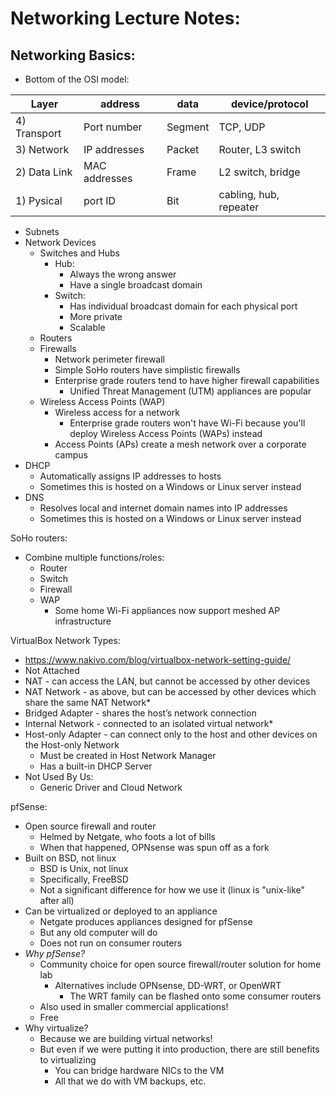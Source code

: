# Networking Lecture Notes:

## Networking Basics: 
- Bottom of the OSI model:

| Layer | address | data | device/protocol |
| --- | --- | --- | --- |
| 4) Transport | Port number   | Segment | TCP, UDP |
| 3) Network   | IP addresses  | Packet  | Router, L3 switch |
| 2) Data Link | MAC addresses | Frame   | L2 switch, bridge |
| 1) Pysical   | port ID       | Bit     | cabling, hub, repeater |
- Subnets
- Network Devices 
  - Switches and Hubs
    - Hub: 
      - Always the wrong answer
      - Have a single broadcast domain
    - Switch:
      - Has individual broadcast domain for each physical port
      - More private
      - Scalable
  - Routers 
  - Firewalls 
    - Network perimeter firewall
    - Simple SoHo routers have simplistic firewalls
    - Enterprise grade routers tend to have higher firewall capabilities
      - Unified Threat Management (UTM) appliances are popular
  - Wireless Access Points (WAP)
    - Wireless access for a network
      - Enterprise grade routers won't have Wi-Fi because you'll deploy Wireless Access Points (WAPs) instead
    - Access Points (APs) create a mesh network over a corporate campus
- DHCP
  - Automatically assigns IP addresses to hosts
  - Sometimes this is hosted on a Windows or Linux server instead
- DNS
  - Resolves local and internet domain names into IP addresses
  - Sometimes this is hosted on a Windows or Linux server instead

SoHo routers:
- Combine multiple functions/roles:
  - Router
  - Switch
  - Firewall
  - WAP
    - Some home Wi-Fi appliances now support meshed AP infrastructure



VirtualBox Network Types:
- https://www.nakivo.com/blog/virtualbox-network-setting-guide/
- Not Attached
- NAT - can access the LAN, but cannot be accessed by other devices
- NAT Network - as above, but can be accessed by other devices which share the same NAT Network*
- Bridged Adapter - shares the host’s network connection
- Internal Network - connected to an isolated virtual network*
- Host-only Adapter - can connect only to the host and other devices on the Host-only Network
  - Must be created in Host Network Manager
  - Has a built-in DHCP Server
- Not Used By Us:
  - Generic Driver and Cloud Network

pfSense:
- Open source firewall and router
  - Helmed by Netgate, who foots a lot of bills
  - When that happened, OPNsense was spun off as a fork
- Built on BSD, not linux
  - BSD is Unix, not linux
  - Specifically, FreeBSD
  - Not a significant difference for how we use it (linux is "unix-like" after all)
- Can be virtualized or deployed to an appliance
  - Netgate produces appliances designed for pfSense
  - But any old computer will do
  - Does not run on consumer routers
- *Why pfSense?*
  - Community choice for open source firewall/router solution for home lab
    - Alternatives include OPNsense, DD-WRT, or OpenWRT
      - The WRT family can be flashed onto some consumer routers
  - Also used in smaller commercial applications!
  - Free
- Why virtualize?
  - Because we are building virtual networks!
  - But even if we were putting it into production, there are still benefits to virtualizing
    - You can bridge hardware NICs to the VM
    - All that we do with VM backups, etc.

